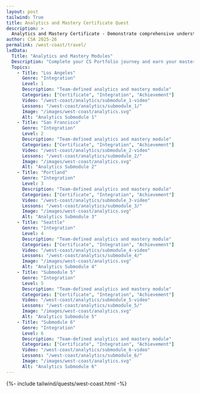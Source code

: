 ```yaml
---
layout: post 
tailwind: True
title: Analytics and Mastery Certificate Quest
description: >
  Analytics and Mastery Certificate - Demonstrate comprehensive understanding and earn your CS Portfolio certificate
author: CSA 2025-26
permalink: /west-coast/travel/
lxdData:
  Title: "Analytics and Mastery Modules"
  Description: "Complete your CS Portfolio journey and earn your mastery certificate!"
  Topics:
    - Title: "Los Angeles"
      Genre: "Integration"
      Level: 1
      Description: "Team-defined analytics and mastery module"
      Categories: ["Certificate", "Integration", "Achievement"]
      Video: "/west-coast/analytics/submodule_1-video"
      Lessons: "/west-coast/analytics/submodule_1/"
      Image: "/images/west-coast/analytics.svg"
      Alt: "Analytics Submodule 1"
    - Title: "San Francisco"
      Genre: "Integration"
      Level: 2
      Description: "Team-defined analytics and mastery module"
      Categories: ["Certificate", "Integration", "Achievement"]
      Video: "/west-coast/analytics/submodule_2-video"
      Lessons: "/west-coast/analytics/submodule_2/"
      Image: "/images/west-coast/analytics.svg"
      Alt: "Analytics Submodule 2"
    - Title: "Portland"
      Genre: "Integration"
      Level: 3
      Description: "Team-defined analytics and mastery module"
      Categories: ["Certificate", "Integration", "Achievement"]
      Video: "/west-coast/analytics/submodule_3-video"
      Lessons: "/west-coast/analytics/submodule_3/"
      Image: "/images/west-coast/analytics.svg"
      Alt: "Analytics Submodule 3"
    - Title: "Seattle"
      Genre: "Integration"
      Level: 4
      Description: "Team-defined analytics and mastery module"
      Categories: ["Certificate", "Integration", "Achievement"]
      Video: "/west-coast/analytics/submodule_4-video"
      Lessons: "/west-coast/analytics/submodule_4/"
      Image: "/images/west-coast/analytics.svg"
      Alt: "Analytics Submodule 4"
    - Title: "Submodule 5"
      Genre: "Integration"
      Level: 5
      Description: "Team-defined analytics and mastery module"
      Categories: ["Certificate", "Integration", "Achievement"]
      Video: "/west-coast/analytics/submodule_5-video"
      Lessons: "/west-coast/analytics/submodule_5/"
      Image: "/images/west-coast/analytics.svg"
      Alt: "Analytics Submodule 5"
    - Title: "Submodule 6"
      Genre: "Integration"
      Level: 6
      Description: "Team-defined analytics and mastery module"
      Categories: ["Certificate", "Integration", "Achievement"]
      Video: "/west-coast/analytics/submodule_6-video"
      Lessons: "/west-coast/analytics/submodule_6/"
      Image: "/images/west-coast/analytics.svg"
      Alt: "Analytics Submodule 6"
---
```

{%- include tailwind/quests/west-coast.html -%}